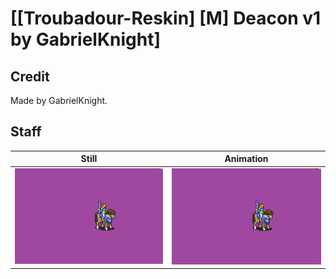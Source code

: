 # [\[Troubadour-Reskin\] \[M\] Deacon v1 by GabrielKnight]

## Credit

Made by GabrielKnight.
	
## Staff

| Still | Animation |
| :---: | :-------: |
| ![Staff still](./Staff_000.png) | ![Staff animation](./Staff.gif) |
